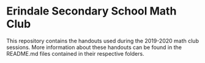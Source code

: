 # Erindale Secondary School Math Club
This repository contains the handouts used during the 2019-2020 math club sessions. More information about these handouts can be found in the README.md files contained in their respective folders.
